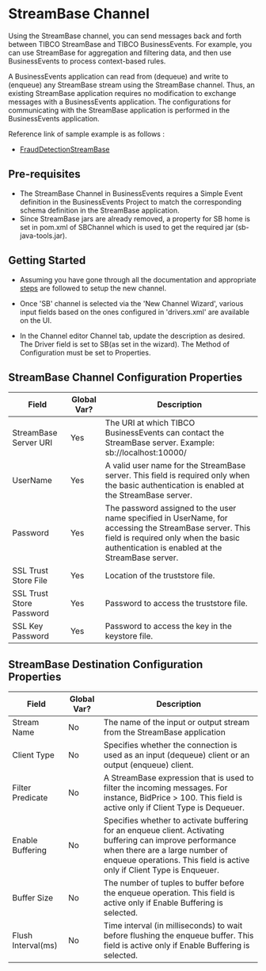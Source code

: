 # StreamBase Channel

Using the StreamBase channel, you can send messages back and forth between TIBCO StreamBase and TIBCO BusinessEvents. For example, you can use StreamBase for aggregation and filtering data, and then use BusinessEvents to process context-based rules.

A BusinessEvents application can read from (dequeue) and write to (enqueue) any StreamBase stream using the StreamBase channel. Thus, an existing StreamBase application requires no modification to exchange messages with a BusinessEvents application. The configurations for communicating with the StreamBase application is performed in the BusinessEvents application.

Reference link of sample example is as follows :

* [FraudDetectionStreamBase](https://github.com/tibco/be-samples/tree/main/FraudDetectionStreamBase)

## Pre-requisites

* The StreamBase Channel in BusinessEvents requires a Simple Event definition in the BusinessEvents Project to match the corresponding schema definition in the StreamBase application.
* Since StreamBase jars are already removed, a property for SB home is set in pom.xml of SBChannel which is used to get the required jar (sb-java-tools.jar).

## Getting Started

* Assuming you have gone through all the documentation and appropriate [steps](https://github.com/tibco/be-contribution/tree/main/channel) are followed to setup the new channel.

* Once 'SB' channel is selected via the 'New Channel Wizard', various input fields based on the ones configured in 'drivers.xml' are available on the UI.

* In the Channel editor Channel tab, update the description as desired. The Driver field is set to SB(as set in the wizard). The Method of Configuration must be set to Properties.
  
## StreamBase Channel Configuration Properties

| Field | Global Var? | Description |
|---|---|---|
StreamBase Server URI|Yes|The URI at which TIBCO BusinessEvents can contact the StreamBase server.	Example: sb://localhost:10000/
UserName|Yes|A valid user name for the StreamBase server. This field is required only when the basic authentication is enabled at the StreamBase server.
Password|Yes|The password assigned to the user name specified in UserName, for accessing the StreamBase server. This field is required only when the basic authentication is enabled	at the StreamBase server.
SSL Trust Store File|Yes|Location of the truststore file.
SSL Trust Store Password|Yes|Password to access the truststore file.	
SSL Key Password|Yes|Password to access the key in the keystore file.

## StreamBase Destination Configuration Properties

| Field | Global Var? | Description |
|---|---|---|
Stream Name|No|The name of the input or output stream from the StreamBase application
Client Type|No|Specifies whether the connection is used as an input (dequeue) client or an output (enqueue) client.
Filter Predicate|No|A StreamBase expression that is used to filter the incoming messages. For instance, BidPrice > 100.	This field is active only if Client Type is Dequeuer.
Enable Buffering|No|Specifies whether to activate buffering for an enqueue client. Activating buffering can improve performance when there are a large number of enqueue operations. This field is active only if Client Type is Enqueuer.
Buffer Size|No|The number of tuples to buffer before the enqueue operation. This field is active only if Enable Buffering is selected.
Flush Interval(ms)|No|Time interval (in milliseconds) to wait before flushing the enqueue buffer. This field is active only if Enable Buffering is selected.
